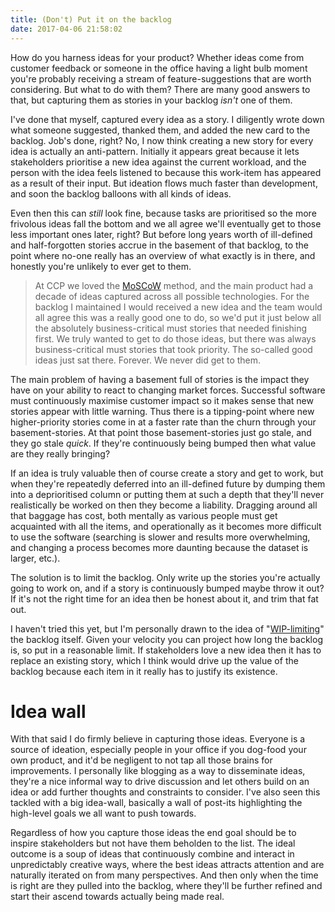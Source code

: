 ```yaml
---
title: (Don't) Put it on the backlog
date: 2017-04-06 21:58:02
---
```

How do you harness ideas for your product?
Whether ideas come from customer feedback
or someone in the office having a light bulb moment
you're probably receiving a stream of feature-suggestions
that are worth considering.
But what to do with them?
There are many good answers to that,
but capturing them as stories in your backlog *isn't* one of them.

<!-- more -->

I've done that myself,
captured every idea as a story.
I diligently wrote down what someone suggested,
thanked them,
and added the new card to the backlog.
Job's done, right?
No,
I now think creating a new story for every idea
is actually an anti-pattern.
Initially it appears great
because it lets stakeholders prioritise a new idea
against the current workload,
and the person with the idea feels listened to
because this work-item has appeared as a result of their input.
But ideation flows much faster than development,
and soon the backlog balloons with all kinds of ideas.

Even then this can *still* look fine,
because tasks are prioritised
so the more frivolous ideas fall the bottom
and we all agree we'll eventually get to those less important ones later, right?
But before long years worth of ill-defined and half-forgotten stories
accrue in the basement of that backlog,
to the point where no-one really has an overview of what exactly is in there,
and honestly you're unlikely to ever get to them.

> At CCP we loved the [MoSCoW][moscow] method,
and the main product had a decade of ideas captured across all possible technologies.
For the backlog I maintained I would received a new idea
and the team would all agree this was a really good one to do,
so we'd put it just below all the absolutely business-critical must stories
that needed finishing first.
We truly wanted to get to do those ideas,
but there was always business-critical must stories that took priority.
The so-called good ideas just sat there.
Forever.
We never did get to them.

The main problem of having a basement full of stories
is the impact they have on your ability to react to changing market forces.
Successful software must continuously maximise customer impact
so it makes sense that new stories appear with little warning.
Thus there is a tipping-point
where new higher-priority stories come in at a faster rate
than the churn through your basement-stories.
At that point those basement-stories just go stale, and they go stale *quick*.
If they're continuously being bumped then what value are they really bringing?

If an idea is truly valuable then of course create a story and get to work,
but when they're repeatedly deferred into an ill-defined future
by dumping them into a deprioritised column
or putting them at such a depth that they'll never realistically be worked on
then they become a liability.
Dragging around all that baggage has cost,
both mentally as various people must get acquainted with all the items,
and operationally as it becomes more difficult to use the software
(searching is slower and results more overwhelming,
and changing a process becomes more daunting because
the dataset is larger, etc.).

The solution is to limit the backlog.
Only write up the stories you're actually going to work on,
and if a story is continuously bumped maybe throw it out?
If it's not the right time for an idea then be honest about it,
and trim that fat out.

I haven't tried this yet,
but I'm personally drawn to the idea of "[WIP-limiting][wiplimit]" the backlog itself.
Given your velocity you can project how long the backlog is,
so put in a reasonable limit.
If stakeholders love a new idea then it has to replace an existing story,
which I think would drive up the value of the backlog
because each item in it really has to justify its existence.

# Idea wall
With that said I do firmly believe in capturing those ideas.
Everyone is a source of ideation,
especially people in your office if you dog-food your own product,
and it'd be negligent to not tap all those brains for improvements.
I personally like blogging as a way to disseminate ideas,
they're a nice informal way to drive discussion
and let others build on an idea or add further thoughts and constraints to consider.
I've also seen this tackled with a big idea-wall,
basically a wall of post-its
highlighting the high-level goals we all want to push towards.

Regardless of how you capture those ideas
the end goal should be to inspire stakeholders
but not have them beholden to the list.
The ideal outcome is a soup of ideas
that continuously combine and interact in unpredictably creative ways,
where the best ideas attracts attention
and are naturally iterated on from many perspectives.
And then only when the time is right are they pulled into the backlog,
where they'll be further refined
and start their ascend towards actually being made real.

[moscow]: https://en.wikipedia.org/wiki/MoSCoW_method
[ccp]: https://www.ccpgames.com/
[wiplimit]: http://searchsoftwarequality.techtarget.com/definition/WIP-limit
